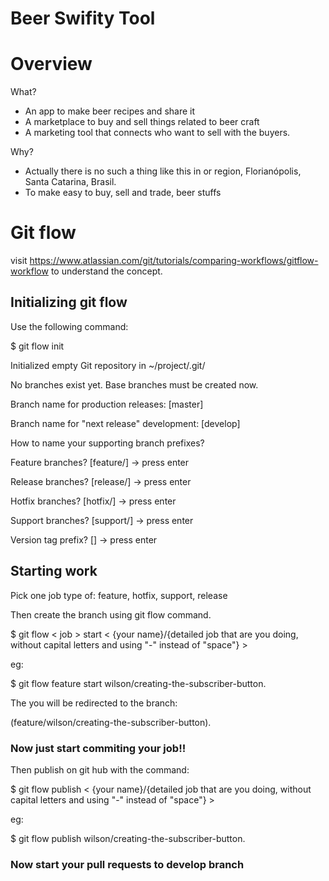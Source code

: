 # Beer Swifity Tool

# Overview

What?

- An app to make beer recipes and share it
- A marketplace to buy and sell things related to beer craft
- A marketing tool that connects who want to sell with the buyers.

Why?

- Actually there is no such a thing like this in or region, Florianópolis, Santa Catarina, Brasil.
- To make easy to buy, sell and trade, beer stuffs

# Git flow

visit https://www.atlassian.com/git/tutorials/comparing-workflows/gitflow-workflow to understand the concept.

## Initializing git flow

Use the following command:

\$ git flow init

Initialized empty Git repository in ~/project/.git/

No branches exist yet. Base branches must be created now.

Branch name for production releases: [master]

Branch name for "next release" development: [develop]

How to name your supporting branch prefixes?

Feature branches? [feature/] -> press enter

Release branches? [release/] -> press enter

Hotfix branches? [hotfix/] -> press enter

Support branches? [support/] -> press enter

Version tag prefix? [] -> press enter

## Starting work

Pick one job type of:
feature,
hotfix,
support,
release

Then create the branch using git flow command.

\$ git flow < job > start < {your name}/{detailed job that are you doing, without capital letters and using "-" instead of "space"} >

eg:

\$ git flow feature start wilson/creating-the-subscriber-button.

The you will be redirected to the branch:

(feature/wilson/creating-the-subscriber-button).

### Now just start commiting your job!!

Then publish on git hub with the command:

\$ git flow publish < {your name}/{detailed job that are you doing, without capital letters and using "-" instead of "space"} >

eg:

\$ git flow publish wilson/creating-the-subscriber-button.

### Now start your pull requests to develop branch
